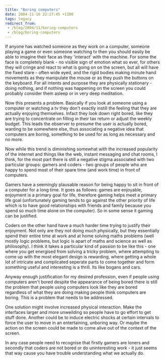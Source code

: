 ```yaml
---
title: "Boring computers"
date: 2004-11-16 22:27:45 +1100
tags: legacy
redirect_from:
 - /blog/2004/11/boring-computers
 - /blog/boring-computers
---
```


If anyone has watched someone as they work on a computer, someone playing a game or even someone watching tv then you should easily be able to imagine their face as they 'interact' with the machine. For some the face is completely blank - no visible sign of emotion what so ever, for others they will cringe and react to what is going on on the screen, but all will have the fixed stare - often wide eyed, and the rigid bodies making minute hand movements as they manipulate the mouse or as they push the buttons on the keyboard. For all intents and purpose they are physically stationary - doing nothing, and if nothing was happening on the screen you could probably consider them asleep or in very deep meditation.



Now this presents a problem. Basically if you look at someone using a computer or watching a tv they don't exactly instill the feeling that they are actually enjoying themselves. Infact they look down right bored, like they are trying to concentrate on filling in their tax return or adjust the weekly budget. This leads the observer to presume the user is actually bored, wanting to be somewhere else, thus associating a negative idea that computers are boring, something to be used for as long as necessary and no more.



Now while this trend is diminishing somewhat with the increased popularity of the internet and things like the web, instant messaging and chat rooms, I think, for the most part there is still a negative stigma associated with two particular groups: gamers and coders - two groups of people who are happy to spend most of their spare time (and work time) in front of computers.



Gamers have a seemingly plausable reason for being happy to sit in front of a computer for a long time. It goes as follows: games are enjoyable, enjoyment is a primary goal for life, therefore gaming helps meet a primary life goal (unfortunately gaming tends to go against the other priority of life which is to have good relationships with friends and family because you spend so much time alone on the computer). So in some sense it gaming can be justified.



Coders on the other hand have a much harder time trying to justify their enjoyment. Not only are they not doing much physically, but they essentially spend their entire time at work and at home solving maths problems (well mostly logic problems, but logic is apart of maths and science as well as philosophy). I think it takes a particular kind of passion to be like this - one where you get energised from solving a tricky problem, where attempting to come up with the most elegant design  is rewarding, where getting a whole lot of intricate and complicated seperate parts to come together and form something useful and interesting is a thrill. Its like bogans and cars.



Anyway enough justification for my desired profession, even if people using computers aren't bored despite the appearance of being bored there is still the problem that people using computers look like they are bored regardless of what they are doing making people think computers are boring. This is a problem that needs to be addressed.



One solution might involve increased physical interaction. Make the interfaces larger and more unweilding so people have to go effort to get stuff done. Another could be to induce electric shocks at certain intervals to force the user to move in an entertaining, unboring way. Or maybe the action on the screen could be made to come alive out of the context of the screen.



In any case people need to recognise that firstly gamers are loners and secondly that coders are not bored or do uninteresting work - it just seems that way cause you have trouble understanding what we actually do.

